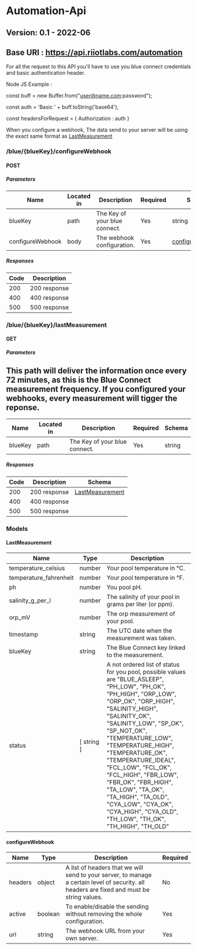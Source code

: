 # Automation-Api
## Version: 0.1 - 2022-06
## Base URl : https://api.riiotlabs.com/automation
 
For all the request to this API you'll have to use you blue connect credentials and basic authentication header.


Node JS Example : 

const buff = new Buffer.from(\"user@name.com:password\");

const auth = 'Basic ' + buff.toString('base64');

const headersForRequest = {
  Authorization : auth
}



 
When you configure a webhook, The data send to your server will be using the exact same format as [LastMeasurement](#LastMeasurement)
 
### /blue/{blueKey}/configureWebhook

#### POST
##### Parameters

| Name | Located in | Description | Required | Schema |
| ---- | ---------- | ----------- | -------- | ---- |
| blueKey | path | The Key of your blue connect. | Yes | string |
| configureWebhook | body | The webhook configuration. | Yes | [configureWebhook](#configureWebhook) |

##### Responses

| Code | Description |
| ---- | ----------- |
| 200 | 200 response |
| 400 | 400 response |
| 500 | 500 response |
 
### /blue/{blueKey}/lastMeasurement

#### GET
##### Parameters
## This path will deliver the information once every 72 minutes, as this is the Blue Connect measurement frequency. If you configured your webhooks, every measurement will tigger the reponse.

| Name | Located in | Description | Required | Schema |
| ---- | ---------- | ----------- | -------- | ---- |
| blueKey | path | The Key of your blue connect. | Yes | string |

##### Responses

| Code | Description | Schema |
| ---- | ----------- | ------ |
| 200 | 200 response | [LastMeasurement](#LastMeasurement) |
| 400 | 400 response |  |
| 500 | 500 response |  |
 
### Models


#### LastMeasurement

| Name | Type | Description | 
| ---- | ---- | ----------- | 
| temperature_celsius | number | Your pool temperature in °C. | 
| temperature_fahrenheit | number | Your pool temperature in °F. | 
| ph | number | You pool pH. | 
| salinity_g_per_l | number | The salinity of your pool in grams per liter (or ppm). |
| orp_mV | number | The orp measurement of your pool. | 
| timestamp | string | The UTC date when the measurement was taken. |
| blueKey | string | The Blue Connect key linked to the measurement. | 
| status | [ string ] | A not ordered list of status for you pool, possible values are "BLUE_ASLEEP", "PH_LOW", "PH_OK", "PH_HIGH", "ORP_LOW", "ORP_OK", "ORP_HIGH", "SALINITY_HIGH", "SALINITY_OK", "SALINITY_LOW", "SP_OK", "SP_NOT_OK", "TEMPERATURE_LOW", "TEMPERATURE_HIGH", "TEMPERATURE_OK", "TEMPERATURE_IDEAL", "FCL_LOW", "FCL_OK", "FCL_HIGH", "FBR_LOW", "FBR_OK", "FBR_HIGH", "TA_LOW", "TA_OK", "TA_HIGH", "TA_OLD", "CYA_LOW", "CYA_OK", "CYA_HIGH", "CYA_OLD", "TH_LOW", "TH_OK", "TH_HIGH", "TH_OLD" | 

#### configureWebhook

| Name | Type | Description | Required |
| ---- | ---- | ----------- | -------- |
| headers | object | A list of headers that we will send to your server, to manage a certain level of security. all headers are fixed and must be string values. | No |
| active | boolean | To enable/disable the sending without removing the whole configuration. | Yes |
| url | string | The webhook URL from your own server. | Yes |
